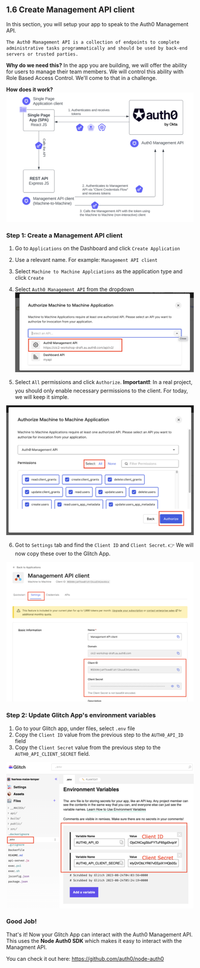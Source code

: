 ## 1.6 Create Management API client

In this section, you will setup your app to speak to the Auth0 Management API.

    The Auth0 Management API is a collection of endpoints to complete administrative tasks programmatically and should be used by back-end servers or trusted parties.

**Why do we need this?**
In the app you are building, we will offer the ability for users to manage their team members. We will control this ability with Role Based Access Control. We'll come to that in a challenge.


**How does it work?**
⁠
![](https://github.com/lerer/cic2-workshop/blob/main/images/001/diagram.png?raw=true)



### Step 1: Create a Management API client
1. Go to `Applications` on the Dashboard and click `Create Application`
2. Use a relevant name. For example: `Management API client`
3. Select `Machine to Machine Applciations` as the application type and click `Create`
4. Select `Auth0 Management API` from the dropdown
⁠
![](https://github.com/lerer/cic2-workshop/blob/main/images/001/mgmt-api-select.png?raw=true)


5. Select `All` permissions and click `Authorize`. 
   **Important:exclamation:**: In a real project, you should only enable necessary permissions to the client. For today, we will keep it simple.

![](https://github.com/lerer/cic2-workshop/blob/main/images/001/auth-all.png?raw=true)


6. Got to `Settings` tab and find the `Client ID` and `Client Secret`. 
   :point_right: We will now copy these over to the Glitch App.⁠

![](https://github.com/lerer/cic2-workshop/blob/main/images/001/mgmt-api-client-details.png?raw=true)


### Step 2: Update Glitch App's environment variables
1. Go to your Glitch app, under files, select `.env` file
2. Copy the `Client ID` value from the previous step to the `AUTH0_API_ID` field
3. Copy the `Client Secret` value from the previous step to the `AUTH0_API_CLIENT_SECRET` field.

![](https://github.com/lerer/cic2-workshop/blob/main/images/001/glitch-env.png?raw=true)


### Good Job!
That's it! Now your Glitch App can interact with the Auth0 Management API.
⁠This uses the **Node Auth0 SDK** which makes it easy to interact with the Managment API.

⁠You can check it out here: https://github.com/auth0/node-auth0
